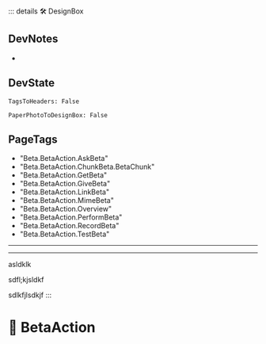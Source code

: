 ::: details 🛠 <dev>DesignBox</dev> 

## DevNotes
- 

## DevState

`TagsToHeaders: False`

`PaperPhotoToDesignBox: False`

<h2>PageTags</h2>

- "Beta.BetaAction.AskBeta"
- "Beta.BetaAction.ChunkBeta.BetaChunk"
- "Beta.BetaAction.GetBeta"
- "Beta.BetaAction.GiveBeta"
- "Beta.BetaAction.LinkBeta"
- "Beta.BetaAction.MimeBeta"
- "Beta.BetaAction.Overview"
- "Beta.BetaAction.PerformBeta"
- "Beta.BetaAction.RecordBeta"
- "Beta.BetaAction.TestBeta"

---
---


asldklk

sdfl;kjsldkf

sdlkfjlsdkjf
:::

# 🔷 <beta>BetaAction</beta>


